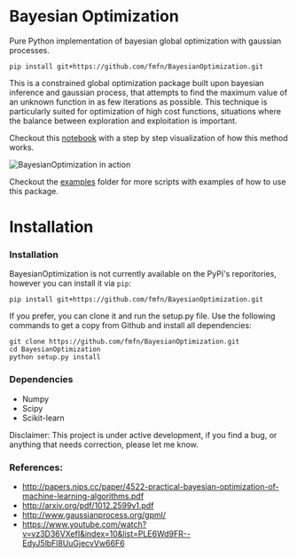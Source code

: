 # Bayesian Optimization

Pure Python implementation of bayesian global optimization with gaussian processes.

    pip install git+https://github.com/fmfn/BayesianOptimization.git

This is a constrained global optimization package built upon bayesian inference and gaussian process, that attempts to find the maximum value of an unknown function in as few iterations as possible. This technique is particularly suited for optimization of high cost functions, situations where the balance between exploration and exploitation is important.

Checkout this [notebook](https://github.com/fmfn/BayesianOptimization/blob/master/examples/visualization.ipynb) with a step by step visualization of how this method works.

![BayesianOptimization in action](https://github.com/fmfn/BayesianOptimization/blob/master/examples/bo_example.png)

Checkout the [examples](https://github.com/fmfn/BayesianOptimization/tree/master/examples) folder for more scripts with examples of how to use this package.

Installation
============

### Installation

BayesianOptimization is not currently available on the PyPi's reporitories, 
however you can install it via `pip`:

    pip install git+https://github.com/fmfn/BayesianOptimization.git

If you prefer, you can clone it and run the setup.py file. Use the following commands to get a 
copy from Github and install all dependencies:

    git clone https://github.com/fmfn/BayesianOptimization.git
    cd BayesianOptimization
    python setup.py install

### Dependencies
* Numpy
* Scipy
* Scikit-learn

Disclaimer: This project is under active development, if you find a bug, or anything that needs correction, please let me know.

### References:
* http://papers.nips.cc/paper/4522-practical-bayesian-optimization-of-machine-learning-algorithms.pdf
* http://arxiv.org/pdf/1012.2599v1.pdf
* http://www.gaussianprocess.org/gpml/
* https://www.youtube.com/watch?v=vz3D36VXefI&index=10&list=PLE6Wd9FR--EdyJ5lbFl8UuGjecvVw66F6
